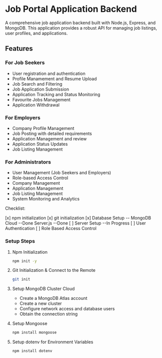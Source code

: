 # Job Portal Application Backend

A comprehensive job application backend built with Node.js, Express, and MongoDB. This application provides a robust API for managing job listings, user profiles, and applications.

## Features

### For Job Seekers

- User registration and authentication
- Profile Manamement and Resume Upload
- Job Search and Filtering
- Job Application Submission
- Application Tracking and Status Monitoring
- Favourite Jobs Management
- Application Withdrawal

### For Employers

- Company Profile Management
- Job Posting with detailed requirements
- Application Management and review
- Application Status Updates
- Job Listing Management

### For Administrators

- User Management (Job Seekers and Employers)
- Role-based Access Control
- Company Management
- Application Management
- Job Listing Management
- System Monitoring and Analytics

Checklist:

[x] npm initialization
[x] git initialization
[x] Database Setup -- MongoDB Cloud --Done Server.js --Done
[ ] Server Setup --In Progress
[ ] User Authentication
[ ] Role Based Access Control

### Setup Steps

1. Npm Initialization

   ```bash
   npm init -y
   ```

2. Git Initialization & Connect to the Remote

   ```bash
   git init
   ```

3. Setup MongoDB Cluster Cloud

   - Create a MongoDB Atlas account
   - Create a new cluster
   - Configure network access and database users
   - Obtain the connection string

4. Setup Mongoose

   ```bash
   npm install mongoose
   ```

5. Setup dotenv for Environment Variables

   ```bash
   npm install dotenv
   ```
